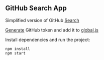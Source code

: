 ## GitHub Search App

Simplified version of GitHub [Search](https://github.com/search/advanced)

[Generate](https://github.com/settings/tokens/new) GitHub token and add it to [global.js](global.js)

Install dependencies and run the project:
```
npm install
npm start
```
